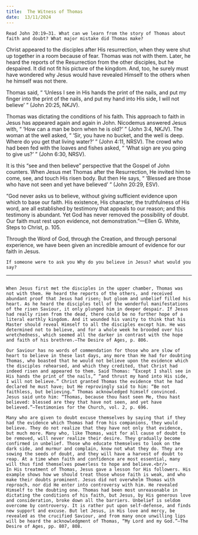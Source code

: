 ```yaml
---
title:  The Witness of Thomas
date:  13/11/2024
---
```


`Read John 20:19–31. What can we learn from the story of Thomas about faith and doubt? What major mistake did Thomas make?`

Christ appeared to the disciples after His resurrection, when they were shut up together in a room because of fear. Thomas was not with them. Later, he heard the reports of the Resurrection from the other disciples, but he despaired. It did not fit his picture of the kingdom. And, too, he surely must have wondered why Jesus would have revealed Himself to the others when he himself was not there.

Thomas said, “ ‘Unless I see in His hands the print of the nails, and put my finger into the print of the nails, and put my hand into His side, I will not believe’ ” (John 20:25, NKJV).

Thomas was dictating the conditions of his faith. This approach to faith in Jesus has appeared again and again in John. Nicodemus answered Jesus with, “ ‘How can a man be born when he is old?’ ” (John 3:4, NKJV). The woman at the well asked, “ ‘Sir, you have no bucket, and the well is deep. Where do you get that living water?’ ” (John 4:11, NRSV). The crowd who had been fed with the loaves and fishes asked, “ ‘What sign are you going to give us?’ ” (John 6:30, NRSV).

It is this “see and then believe” perspective that the Gospel of John counters. When Jesus met Thomas after the Resurrection, He invited him to come, see, and touch His risen body. But then He says, “ ‘Blessed are those who have not seen and yet have believed’ ” (John 20:29, ESV).

“God never asks us to believe, without giving sufficient evidence upon which to base our faith. His existence, His character, the truthfulness of His word, are all established by testimony that appeals to our reason; and this testimony is abundant. Yet God has never removed the possibility of doubt. Our faith must rest upon evidence, not ­demonstration.”—Ellen G. White, Steps to Christ, p. 105.

Through the Word of God, through the Creation, and through personal experience, we have been given an incredible amount of evidence for our faith in Jesus.

`If someone were to ask you Why do you believe in Jesus? what would you say?`

---

```=Additional Reading: Selected Quotes from Ellen G. White

When Jesus first met the disciples in the upper chamber, Thomas was not with them. He heard the reports of the others, and received abundant proof that Jesus had risen; but gloom and unbelief filled his heart. As he heard the disciples tell of the wonderful manifestations of the risen Saviour, it only plunged him in deeper despair. If Jesus had really risen from the dead, there could be no further hope of a literal earthly kingdom. And it wounded his vanity to think that his Master should reveal Himself to all the disciples except him. He was determined not to believe, and for a whole week he brooded over his wretchedness, which seemed all the darker in contrast with the hope and faith of his brethren.—The Desire of Ages, p. 806.

Our Saviour has no words of commendation for those who are slow of heart to believe in these last days, any more than He had for doubting Thomas, who boasted that he would not believe upon the evidence which the disciples rehearsed, and which they credited, that Christ had indeed risen and appeared to them. Said Thomas: “Except I shall see in His hands the print of the nails,” “and thrust my hand into His side, I will not believe.” Christ granted Thomas the evidence that he had declared he must have; but He reprovingly said to him: “Be not faithless, but believing.” Thomas acknowledged himself convinced. Jesus said unto him: “Thomas, because thou hast seen Me, thou hast believed: blessed are they that have not seen, and yet have believed.”—Testimonies for the Church, vol. 2, p. 696.

Many who are given to doubt excuse themselves by saying that if they had the evidence which Thomas had from his companions, they would believe. They do not realize that they have not only that evidence, but much more. Many who, like Thomas, wait for all cause of doubt to be removed, will never realize their desire. They gradually become confirmed in unbelief. Those who educate themselves to look on the dark side, and murmur and complain, know not what they do. They are sowing the seeds of doubt, and they will have a harvest of doubt to reap. At a time when faith and confidence are most essential, many will thus find themselves powerless to hope and believe.<br/>
In His treatment of Thomas, Jesus gave a lesson for His followers. His example shows how we should treat those whose faith is weak, and who make their doubts prominent. Jesus did not overwhelm Thomas with reproach, nor did He enter into controversy with him. He revealed Himself to the doubting one. Thomas had been most unreasonable in dictating the conditions of his faith, but Jesus, by His generous love and consideration, broke down all the barriers. Unbelief is seldom overcome by controversy. It is rather put upon self-defense, and finds new support and excuse. But let Jesus, in His love and mercy, be revealed as the crucified Saviour, and from many once unwilling lips will be heard the acknowledgment of Thomas, “My Lord and my God.”—The Desire of Ages, pp. 807, 808.
```